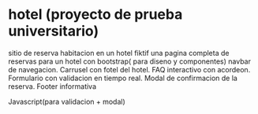 # hotel (proyecto de prueba universitario)
sitio de reserva habitacion en un hotel fiktif
una pagina completa de reservas para un hotel con
bootstrap( para diseno y componentes) 
navbar de navegacion.
Carrusel con fotel del hotel.
FAQ interactivo con acordeon.
Formulario con validacion en tiempo real.
Modal de confirmacion de la reserva.
Footer informativa

Javascript(para validacion + modal)
